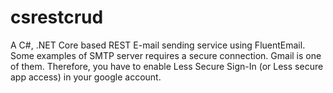 # csrestcrud
A C#, .NET Core based REST E-mail sending service using FluentEmail.<br/>
Some examples of SMTP server requires a secure connection. Gmail is one of them. Therefore, you have to enable Less Secure Sign-In (or Less secure app access) in your google account.

